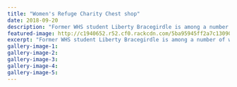 ```yaml
---
title: "Women's Refuge Charity Chest shop"
date: 2018-09-20
description: "Former WHS student Liberty Bracegirdle is among a number of women volunteering to help at the Womenâ€™s Refuge Charity..."
featured-image: http://c1940652.r52.cf0.rackcdn.com/5ba95945ff2a7c1309000008/Liberty-Bracegirle-Rcp-20-sept-330.jpg
excerpt: "Former WHS student Liberty Bracegirdle is among a number of women volunteering to help at the Womenâ€™s Refuge Charity Chest shop."
gallery-image-1: 
gallery-image-2: 
gallery-image-3: 
gallery-image-4: 
gallery-image-5: 
---
```

